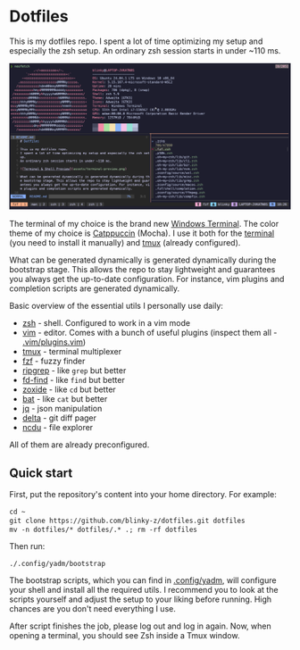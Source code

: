 # Dotfiles

This is my dotfiles repo.
I spent a lot of time optimizing my setup and especially the zsh setup.
An ordinary zsh session starts in under ~110 ms.

![Terminal & Shell Preview](assets/terminal-preview.png)

The terminal of my choice is the brand new [Windows Terminal](https://github.com/microsoft/terminal). The color theme of my choice is [Catppuccin](https://github.com/catppuccin) (Mocha). I use it both for the [terminal](https://github.com/catppuccin/windows-terminal) (you need to install it manually) and [tmux](https://github.com/catppuccin/tmux) (already configured).

What can be generated dynamically is generated dynamically during the bootstrap stage. This allows the repo to stay lightweight and guarantees you always get the up-to-date configuration. For instance, vim plugins and completion scripts are generated dynamically.

Basic overview of the essential utils I personally use daily:
- [zsh](https://www.zsh.org/) - shell. Configured to work in a vim mode
- [vim](https://www.vim.org/) - editor. Comes with a bunch of useful plugins (inspect them all - [.vim/plugins.vim](../.vim/plugins.vim))
- [tmux](https://github.com/tmux/tmux) - terminal multiplexer
- [fzf](https://github.com/junegunn/fzf) - fuzzy finder
- [ripgrep](https://github.com/BurntSushi/ripgrep) - like `grep` but better
- [fd-find](https://github.com/sharkdp/fd) - like `find` but better
- [zoxide](https://github.com/ajeetdsouza/zoxide) - like `cd` but better
- [bat](https://github.com/sharkdp/bat) - like `cat` but better
- [jq](https://github.com/jqlang/jq) - json manipulation
- [delta](https://github.com/dandavison/delta) - git diff pager
- [ncdu](https://dev.yorhel.nl/ncdu) - file explorer

All of them are already preconfigured.

## Quick start

First, put the repository's content into your home directory. For example:
```shell
cd ~
git clone https://github.com/blinky-z/dotfiles.git dotfiles
mv -n dotfiles/* dotfiles/.* .; rm -rf dotfiles
```

Then run:
```shell
./.config/yadm/bootstrap
```

The bootstrap scripts, which you can find in [.config/yadm](../.config/yadm), will configure your shell and install all the required utils. I recommend you to look at the scripts yourself and adjust the setup to your liking before running. High chances are you don't need everything I use.

After script finishes the job, please log out and log in again. Now, when opening a terminal, you should see Zsh inside a Tmux window.

